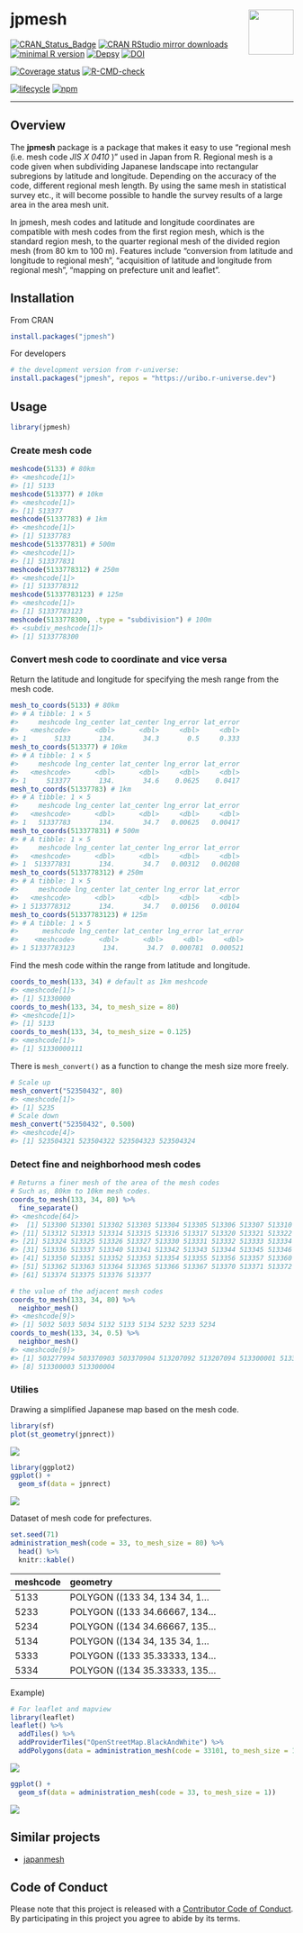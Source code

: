 
<!-- README.md is generated from README.Rmd. Please edit that file -->

# jpmesh <img src="man/figures/logo.png" align="right" width="80px" />

[![CRAN_Status_Badge](https://www.r-pkg.org/badges/version/jpmesh)](https://cran.r-project.org/package=jpmesh)
[![CRAN RStudio mirror
downloads](https://cranlogs.r-pkg.org/badges/jpmesh?color=FF5254)](https://cran.r-project.org/package=jpmesh)
[![minimal R
version](https://img.shields.io/badge/R%3E%3D-3.1.0-blue.svg)](https://cran.r-project.org/)
[![Depsy](http://depsy.org/api/package/cran/jpmesh/badge.svg)](http://depsy.org/package/r/jpmesh)
[![DOI](https://zenodo.org/badge/DOI/10.5281/zenodo.4291910.svg)](https://doi.org/10.5281/zenodo.4291910)

[![Coverage
status](https://codecov.io/gh/uribo/jpmesh/branch/main/graph/badge.svg)](https://codecov.io/github/uribo/jpmesh?branch=main)
[![R-CMD-check](https://github.com/uribo/jpmesh/workflows/R-CMD-check/badge.svg)](https://github.com/uribo/jpmesh/actions?query=workflow%3AR-CMD-check)

[![lifecycle](https://img.shields.io/badge/lifecycle-maturing-blue.svg?style=for-the-badge)](https://lifecycle.r-lib.org/articles/stages.html)
[![npm](https://img.shields.io/npm/l/express.svg?style=for-the-badge)](https://github.com/uribo/jpmesh)

------------------------------------------------------------------------

## Overview

The **jpmesh** package is a package that makes it easy to use “regional
mesh (i.e. mesh code *JIS X 0410* )” used in Japan from R. Regional mesh
is a code given when subdividing Japanese landscape into rectangular
subregions by latitude and longitude. Depending on the accuracy of the
code, different regional mesh length. By using the same mesh in
statistical survey etc., it will become possible to handle the survey
results of a large area in the area mesh unit.

In jpmesh, mesh codes and latitude and longitude coordinates are
compatible with mesh codes from the first region mesh, which is the
standard region mesh, to the quarter regional mesh of the divided region
mesh (from 80 km to 100 m). Features include “conversion from latitude
and longitude to regional mesh”, “acquisition of latitude and longitude
from regional mesh”, “mapping on prefecture unit and leaflet”.

## Installation

From CRAN

``` r
install.packages("jpmesh")
```

For developers

``` r
# the development version from r-universe:
install.packages("jpmesh", repos = "https://uribo.r-universe.dev")
```

## Usage

``` r
library(jpmesh)
```

### Create mesh code

``` r
meshcode(5133) # 80km
#> <meshcode[1]>
#> [1] 5133
meshcode(513377) # 10km
#> <meshcode[1]>
#> [1] 513377
meshcode(51337783) # 1km
#> <meshcode[1]>
#> [1] 51337783
meshcode(513377831) # 500m
#> <meshcode[1]>
#> [1] 513377831
meshcode(5133778312) # 250m
#> <meshcode[1]>
#> [1] 5133778312
meshcode(51337783123) # 125m
#> <meshcode[1]>
#> [1] 51337783123
meshcode(5133778300, .type = "subdivision") # 100m
#> <subdiv_meshcode[1]>
#> [1] 5133778300
```

### Convert mesh code to coordinate and vice versa

Return the latitude and longitude for specifying the mesh range from the
mesh code.

``` r
mesh_to_coords(5133) # 80km
#> # A tibble: 1 × 5
#>     meshcode lng_center lat_center lng_error lat_error
#>   <meshcode>      <dbl>      <dbl>     <dbl>     <dbl>
#> 1       5133       134.       34.3       0.5     0.333
mesh_to_coords(513377) # 10km
#> # A tibble: 1 × 5
#>     meshcode lng_center lat_center lng_error lat_error
#>   <meshcode>      <dbl>      <dbl>     <dbl>     <dbl>
#> 1     513377       134.       34.6    0.0625    0.0417
mesh_to_coords(51337783) # 1km
#> # A tibble: 1 × 5
#>     meshcode lng_center lat_center lng_error lat_error
#>   <meshcode>      <dbl>      <dbl>     <dbl>     <dbl>
#> 1   51337783       134.       34.7   0.00625   0.00417
mesh_to_coords(513377831) # 500m
#> # A tibble: 1 × 5
#>     meshcode lng_center lat_center lng_error lat_error
#>   <meshcode>      <dbl>      <dbl>     <dbl>     <dbl>
#> 1  513377831       134.       34.7   0.00312   0.00208
mesh_to_coords(5133778312) # 250m
#> # A tibble: 1 × 5
#>     meshcode lng_center lat_center lng_error lat_error
#>   <meshcode>      <dbl>      <dbl>     <dbl>     <dbl>
#> 1 5133778312       134.       34.7   0.00156   0.00104
mesh_to_coords(51337783123) # 125m
#> # A tibble: 1 × 5
#>      meshcode lng_center lat_center lng_error lat_error
#>    <meshcode>      <dbl>      <dbl>     <dbl>     <dbl>
#> 1 51337783123       134.       34.7  0.000781  0.000521
```

Find the mesh code within the range from latitude and longitude.

``` r
coords_to_mesh(133, 34) # default as 1km meshcode
#> <meshcode[1]>
#> [1] 51330000
coords_to_mesh(133, 34, to_mesh_size = 80)
#> <meshcode[1]>
#> [1] 5133
coords_to_mesh(133, 34, to_mesh_size = 0.125)
#> <meshcode[1]>
#> [1] 51330000111
```

There is `mesh_convert()` as a function to change the mesh size more
freely.

``` r
# Scale up
mesh_convert("52350432", 80)
#> <meshcode[1]>
#> [1] 5235
# Scale down
mesh_convert("52350432", 0.500)
#> <meshcode[4]>
#> [1] 523504321 523504322 523504323 523504324
```

### Detect fine and neighborhood mesh codes

``` r
# Returns a finer mesh of the area of the mesh codes
# Such as, 80km to 10km mesh codes.
coords_to_mesh(133, 34, 80) %>% 
  fine_separate()
#> <meshcode[64]>
#>  [1] 513300 513301 513302 513303 513304 513305 513306 513307 513310 513311
#> [11] 513312 513313 513314 513315 513316 513317 513320 513321 513322 513323
#> [21] 513324 513325 513326 513327 513330 513331 513332 513333 513334 513335
#> [31] 513336 513337 513340 513341 513342 513343 513344 513345 513346 513347
#> [41] 513350 513351 513352 513353 513354 513355 513356 513357 513360 513361
#> [51] 513362 513363 513364 513365 513366 513367 513370 513371 513372 513373
#> [61] 513374 513375 513376 513377

# the value of the adjacent mesh codes
coords_to_mesh(133, 34, 80) %>% 
  neighbor_mesh()
#> <meshcode[9]>
#> [1] 5032 5033 5034 5132 5133 5134 5232 5233 5234
coords_to_mesh(133, 34, 0.5) %>% 
  neighbor_mesh()
#> <meshcode[9]>
#> [1] 503277994 503370903 503370904 513207092 513207094 513300001 513300002
#> [8] 513300003 513300004
```

### Utilies

Drawing a simplified Japanese map based on the mesh code.

``` r
library(sf)
plot(st_geometry(jpnrect))
```

![](man/figures/README-jpn_simple_map_sf-1.png)<!-- -->

``` r
library(ggplot2)
ggplot() +
  geom_sf(data = jpnrect)
```

![](man/figures/README-jpn_simple_map-1.png)<!-- -->

Dataset of mesh code for prefectures.

``` r
set.seed(71)
administration_mesh(code = 33, to_mesh_size = 80) %>% 
  head() %>% 
  knitr::kable()
```

| meshcode | geometry                     |
|:---------|:-----------------------------|
| 5133     | POLYGON ((133 34, 134 34, 1… |
| 5233     | POLYGON ((133 34.66667, 134… |
| 5234     | POLYGON ((134 34.66667, 135… |
| 5134     | POLYGON ((134 34, 135 34, 1… |
| 5333     | POLYGON ((133 35.33333, 134… |
| 5334     | POLYGON ((134 35.33333, 135… |

Example)

``` r
# For leaflet and mapview
library(leaflet)
leaflet() %>% 
  addTiles() %>% 
  addProviderTiles("OpenStreetMap.BlackAndWhite") %>% 
  addPolygons(data = administration_mesh(code = 33101, to_mesh_size = 1))
```

![](man/figures/README-mesh_pref_33_leaflet-1.png)

``` r
ggplot() + 
  geom_sf(data = administration_mesh(code = 33, to_mesh_size = 1))
```

![](man/figures/README-mesh_pref33_map-1.png)

## Similar projects

-   [japanmesh](https://cran.r-project.org/package=japanmesh)

## Code of Conduct

Please note that this project is released with a [Contributor Code of
Conduct](.github/CODE_OF_CONDUCT.md). By participating in this project
you agree to abide by its terms.
